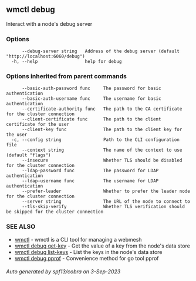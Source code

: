 ## wmctl debug

Interact with a node's debug server

### Options

```
      --debug-server string   Address of the debug server (default "http://localhost:6060/debug")
  -h, --help                  help for debug
```

### Options inherited from parent commands

```
      --basic-auth-password func     The password for basic authentication
      --basic-auth-username func     The username for basic authentication
      --certificate-authority func   The path to the CA certificate for the cluster connection
      --client-certificate func      The path to the client certificate for the user
      --client-key func              The path to the client key for the user
  -c, --config string                Path to the CLI configuration file
      --context string               The name of the context to use (default "flags")
      --insecure                     Whether TLS should be disabled for the cluster connection
      --ldap-password func           The password for LDAP authentication
      --ldap-username func           The username for LDAP authentication
      --prefer-leader                Whether to prefer the leader node for the cluster connection
      --server string                The URL of the node to connect to
      --tls-skip-verify              Whether TLS verification should be skipped for the cluster connection
```

### SEE ALSO

* [wmctl](wmctl.md)	 - wmctl is a CLI tool for managing a webmesh
* [wmctl debug get-key](wmctl_debug_get-key.md)	 - Get the value of a key from the node's data store
* [wmctl debug list-keys](wmctl_debug_list-keys.md)	 - List the keys in the node's data store
* [wmctl debug pprof](wmctl_debug_pprof.md)	 - Convenience method for go tool pprof

###### Auto generated by spf13/cobra on 3-Sep-2023

